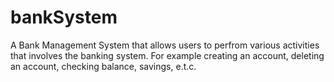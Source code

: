 # bankSystem
A Bank Management System that allows users to perfrom various activities that involves the banking system.
For example creating an account, deleting an account, checking balance, savings, e.t.c.
